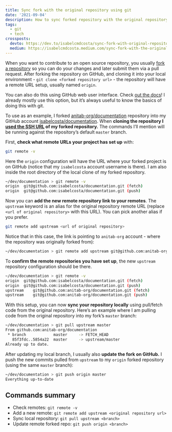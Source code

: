 ```yaml
---
title: Sync fork with the original repository using git
date: '2021-09-04'
description: How to sync forked repository with the original repository using git on the terminal
tags:
  - git
  - tech
crossposts:
  devto: https://dev.to/isabelcmdcosta/sync-fork-with-original-repository-using-git-21ap
  medium: https://isabelcmdcosta.medium.com/sync-fork-with-the-original-repository-using-git-24da99df916a
---
```


When you want to contribute to an open source repository, you usually [fork a repository](https://docs.github.com/en/get-started/quickstart/fork-a-repo) so you can do your changes and later submit them via a pull request. After forking the repository on GitHub, and cloning it into your local environment - `git clone <forked repository url>` - the repository will have a remote URL setup, usually named `origin`.

You can also do this using GitHub web user interface. Check [out the docs](https://docs.github.com/en/github/collaborating-with-pull-requests/working-with-forks/syncing-a-fork)! I already mostly use this option, but it’s always useful to know the basics of doing this with git.

To use as an example, I forked [anitab-org/documentation](https://github.com/anitab-org/documentation) repository into my GitHub account [isabelcosta/documentation](https://github.com/isabelcosta/documentation). When **cloning the repository I [used the SSH URL](https://docs.github.com/en/get-started/getting-started-with-git/about-remote-repositories#about-remote-repositories) of my forked repository.** The commands I’ll mention will be running against the repository’s default `master` branch.

First, **check what remote URLs your project has set up** with:

```bash
git remote -v
```

Here the `origin` configuration will have the URL where your forked project is on GitHub (notice that my `isabelcosta` account username is there). I am also inside the root directory of the local clone of my forked repository.
```bash
~/dev/documentation > git remote -v
origin	git@github.com:isabelcosta/documentation.git (fetch)
origin	git@github.com:isabelcosta/documentation.git (push)
```

Now you can **add the new remote repository link to your remotes**. The `upstream` keyword is an alias for the original repository remote URL (replace `<url of original repository>` with this URL). You can pick another alias if you prefer.

```bash
git remote add upstream <url of original repository>
```

Notice that in this case, the link is pointing to `anitab-org` account - where the repository was originally forked from):
```bash
~/dev/documentation > git remote add upstream git@github.com:anitab-org/documentation.git
```

To **confirm the remote repositories you have set up**, the new `upstream` repository configuration should be there.
```bash
~/dev/documentation > git remote -v
origin	git@github.com:isabelcosta/documentation.git (fetch)
origin	git@github.com:isabelcosta/documentation.git (push)
upstream	git@github.com:anitab-org/documentation.git (fetch)
upstream	git@github.com:anitab-org/documentation.git (push)
```

With this setup, you can now **sync your repository locally** using pull/fetch code from the original repository. Here’s an example where I am pulling code from the original repository into my fork’s `master` branch:
```bash
~/dev/documentation > git pull upstream master
From github.com:anitab-org/documentation
 * branch            master     -> FETCH_HEAD
   85f3fdc..5854a22  master     -> upstream/master
Already up to date.
```

After updating my local branch, I usually also **update the fork on GitHub.** I push the new commits pulled from `upstream` to my `origin` forked repository (using the same `master` branch):
```bash
~/dev/documentation > git push origin master
Everything up-to-date
```

## Commands summary

- Check remotes: `git remote -v`
- Add a new remote: `git remote add upstream <original repository url>`
- Sync local repository: `git pull upstream <branch>`
- Update remote forked repo: `git push origin <branch>`
